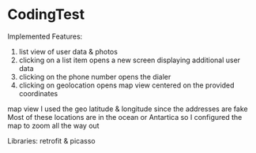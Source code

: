# CodingTest

Implemented Features:
1. list view of user data & photos
2. clicking on a list item opens a new screen displaying additional user data
3. clicking on the phone number opens the dialer
4. clicking on geolocation opens map view centered on the provided coordinates

map view
I used the geo latitude & longitude since the addresses are fake
Most of these locations are in the ocean or Antartica so I configured the map to zoom all the way out

Libraries: retrofit & picasso
